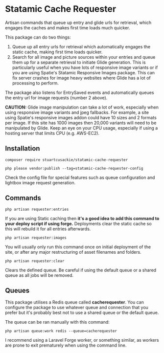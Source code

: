 # Statamic Cache Requester

Artisan commands that queue up entry and glide urls for retrieval, which engages the caches and makes first time loads much quicker.

This package can do two things:
1. Queue up all entry urls for retrieval which automatically engages the static cache, making first time loads quicker.
2. Search for all image and picture sources within your entries and queue them up for a separate retrieval to initiate Glide generation. This is particularly useful when you have lots of responsive image variants or if you are using Spatie's Statamic Responsive Images package. This can fix server crashes for image heavy websites where Glide has a lot of processing to perform.

The package also listens for EntrySaved events and automatically queues the entry url for image requests (number 2 above).

**CAUTION:** Glide image manipulation can take a lot of work, especially when using responsive image variants and jpeg fallbacks. For example, a site using Spatie's responsive images addon could have 10 sizes and 2 formats per image. If this site has 1000 images then 20,000 variants will need to be manipulated by Glide. Keep an eye on your CPU usage, especially if using a hosting server that limits CPU (e.g. AWS-EC2).


## Installation

```
composer require stuartcusackie/statamic-cache-requester
```

```
php please vendor:publish --tag=statamic-cache-requester-config
```

Check the config file for special features such as queue configuration and lightbox image request generation.


## Commands

```
php artisan requester:entries
```
If you are using Static caching then **it's a good idea to add this command to your deploy script if using forge.** Deployments clear the static cache so this will rebuild it for all entries afterwards.


```
php artisan requester:images
```
You will usually only run this command once on initial deployment of the site, or after any major restructuring of asset filenames and folders.


```
php artisan requester:clear
```
Clears the defined queue. Be careful if using the default queue or a shared queue as all jobs will be removed.


## Queues

This package utilises a Redis queue called **cacherequester**. You can configure the package to use whatever queue and connection that you prefer but it's probably best not to use a shared queue or the default queue.

The queue can be ran manually with this command:

`php artisan queue:work redis --queue=cacherequester`

I recommend using a Laravel Forge worker, or something similar, as workers are prone to exit prematurely when using the command line.
